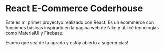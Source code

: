 <h1>React E-Commerce Coderhouse</h1>


Este es mi primer proyectyo realizado con React.
Es un ecommerce con funciones básicas inspirado en la pagina web de Nike y utilicé tecnologías como MaterialUI y Firebase.

Espero que sea de tu agrado y estoy abierto a sugerencias!



